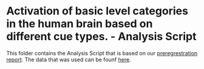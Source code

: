 # Activation of basic level categories in the human brain based on different cue types. - Analysis Script 

This folder contains the Analysis Script that is based on our [preregrestration report](https://github.com/jmdudek/XP-Lab2020-What-makes-words-special-Group-35/blob/master/Writing/Preregistration/Preregistration_Group35.pdf). The data that was used can be founf [here](https://github.com/jmdudek/XP-Lab2020-What-makes-words-special-Group-35/blob/master/Data/01_pilot/data_pilot.csv). 
